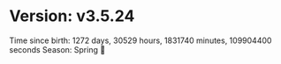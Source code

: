 # Version: v3.5.24
Time since birth: 1272 days, 30529 hours, 1831740 minutes, 109904400 seconds
Season: Spring 🌸
